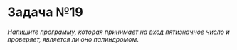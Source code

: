 # Задача №19
*Напишите программу, которая принимает на вход пятизначное число и проверяет, является ли оно палиндромом*.